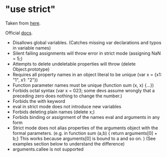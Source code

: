 # "use strict"

Taken from [here](https://stackoverflow.com/questions/1335851/what-does-use-strict-do-in-javascript-and-what-is-the-reasoning-behind-it?rq=1).

Official [docs](https://developer.mozilla.org/en-US/docs/Web/JavaScript/Reference/Strict_mode).

- Disallows global variables. (Catches missing var declarations and typos in variable names)
- Silent failing assignments will throw error in strict mode (assigning NaN = 5;)
- Attempts to delete undeletable properties will throw (delete Object.prototype)
- Requires all property names in an object literal to be unique (var x = {x1: "1", x1: "2"})
- Function parameter names must be unique (function sum (x, x) {...})
- Forbids octal syntax (var x = 023; some devs assume wrongly that a preceding zero does nothing to change the number.)
- Forbids the with keyword
- eval in strict mode does not introduce new variables
- Forbids deleting plain names (delete x;)
- Forbids binding or assignment of the names eval and arguments in any form
- Strict mode does not alias properties of the arguments object with the formal parameters. (e.g. in function sum (a,b) { return arguments[0] + b;} This works because arguments[0] is bound to a and so on. ) (See examples section below to understand the difference)
- arguments.callee is not supported
